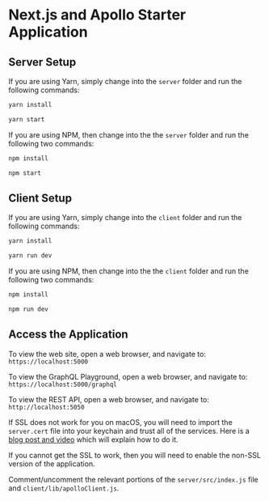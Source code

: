 # Next.js and Apollo Starter Application

## Server Setup

If you are using Yarn, simply change into the `server` folder and run the following commands:

```bash
yarn install

yarn start
```

If you are using NPM, then change into the the `server` folder and run the following two commands:

```bash
npm install

npm start
```

## Client Setup

If you are using Yarn, simply change into the `client` folder and run the following commands:

```bash
yarn install

yarn run dev
```

If you are using NPM, then change into the the `client` folder and run the following two commands:

```bash
npm install

npm run dev
```

## Access the Application

To view the web site, open a web browser, and navigate to: `https://localhost:5000`

To view the GraphQL Playground, open a web browser, and navigate to: `https://localhost:5000/graphql`

To view the REST API, open a web browser, and navigate to: `http://localhost:5050`

If SSL does not work for you on macOS, you will need to import the `server.cert` file into your keychain and trust all of the services. Here is a [blog post and video](https://tosbourn.com/getting-os-x-to-trust-self-signed-ssl-certificates/) which will explain how to do it.

If you cannot get the SSL to work, then you will need to enable the non-SSL version of the application.

Comment/uncomment the relevant portions of the `server/src/index.js` file and `client/lib/apolloClient.js`.
